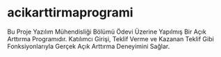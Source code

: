 # acikarttirmaprogrami
Bu Proje Yazılım Mühendisliği Bölümü Ödevi Üzerine Yapılmış Bir Açık Arttırma Programıdır. Katılımcı Girişi, Teklif Verme ve Kazanan Teklif Gibi Fonksiyonlarıyla Gerçek Açık Arttırma Deneyimini Sağlar.
